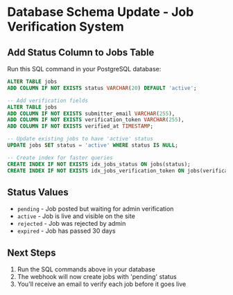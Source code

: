 # Database Schema Update - Job Verification System

## Add Status Column to Jobs Table

Run this SQL command in your PostgreSQL database:

```sql
ALTER TABLE jobs
ADD COLUMN IF NOT EXISTS status VARCHAR(20) DEFAULT 'active';

-- Add verification fields
ALTER TABLE jobs
ADD COLUMN IF NOT EXISTS submitter_email VARCHAR(255),
ADD COLUMN IF NOT EXISTS verification_token VARCHAR(255),
ADD COLUMN IF NOT EXISTS verified_at TIMESTAMP;

-- Update existing jobs to have 'active' status
UPDATE jobs SET status = 'active' WHERE status IS NULL;

-- Create index for faster queries
CREATE INDEX IF NOT EXISTS idx_jobs_status ON jobs(status);
CREATE INDEX IF NOT EXISTS idx_jobs_verification_token ON jobs(verification_token);
```

## Status Values
- `pending` - Job posted but waiting for admin verification
- `active` - Job is live and visible on the site
- `rejected` - Job was rejected by admin
- `expired` - Job has passed 30 days

## Next Steps
1. Run the SQL commands above in your database
2. The webhook will now create jobs with 'pending' status
3. You'll receive an email to verify each job before it goes live
